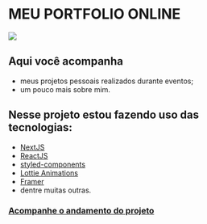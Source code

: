 # MEU PORTFOLIO ONLINE
<img src="https://i.imgur.com/CoCYYBa.png" />

## Aqui você acompanha
- meus projetos pessoais realizados durante eventos;
- um pouco mais sobre mim.

## Nesse projeto estou fazendo uso das tecnologias:
- [NextJS](https://nextjs.org/)
- [ReactJS](https://pt-br.reactjs.org/)
- [styled-components](https://styled-components.com/)
- [Lottie Animations](https://lottiefiles.com/)
- [Framer](https://www.framer.com/docs/component/)
- dentre muitas outras.

### [Acompanhe o andamento do projeto](https://github.com/SchultzGabriel/Gabriel_Schultz_BootcampFrontendAlura/projects/1)
